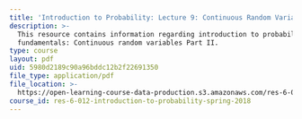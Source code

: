 ```yaml
---
title: 'Introduction to Probability: Lecture 9: Continuous Random Variables Part II'
description: >-
  This resource contains information regarding introduction to probability: The
  fundamentals: Continuous random variables Part II.
type: course
layout: pdf
uid: 5980d2189c90a96bddc12b2f22691350
file_type: application/pdf
file_location: >-
  https://open-learning-course-data-production.s3.amazonaws.com/res-6-012-introduction-to-probability-spring-2018/5980d2189c90a96bddc12b2f22691350_MITRES_6_012S18_L09AS.pdf
course_id: res-6-012-introduction-to-probability-spring-2018
---
```

